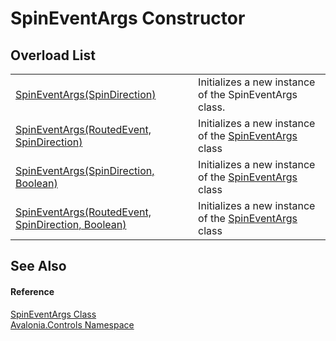 # SpinEventArgs Constructor


## Overload List
<table>
<tr>
<td><a href="M_Avalonia_Controls_SpinEventArgs__ctor_1">SpinEventArgs(SpinDirection)</a></td>
<td>Initializes a new instance of the SpinEventArgs class.</td>
</tr>
<tr>
<td><a href="M_Avalonia_Controls_SpinEventArgs__ctor_3">SpinEventArgs(RoutedEvent, SpinDirection)</a></td>
<td>Initializes a new instance of the <a href="T_Avalonia_Controls_SpinEventArgs">SpinEventArgs</a> class</td>
</tr>
<tr>
<td><a href="M_Avalonia_Controls_SpinEventArgs__ctor">SpinEventArgs(SpinDirection, Boolean)</a></td>
<td>Initializes a new instance of the <a href="T_Avalonia_Controls_SpinEventArgs">SpinEventArgs</a> class</td>
</tr>
<tr>
<td><a href="M_Avalonia_Controls_SpinEventArgs__ctor_2">SpinEventArgs(RoutedEvent, SpinDirection, Boolean)</a></td>
<td>Initializes a new instance of the <a href="T_Avalonia_Controls_SpinEventArgs">SpinEventArgs</a> class</td>
</tr>
</table>

## See Also


#### Reference
<a href="T_Avalonia_Controls_SpinEventArgs">SpinEventArgs Class</a>  
<a href="N_Avalonia_Controls">Avalonia.Controls Namespace</a>  

